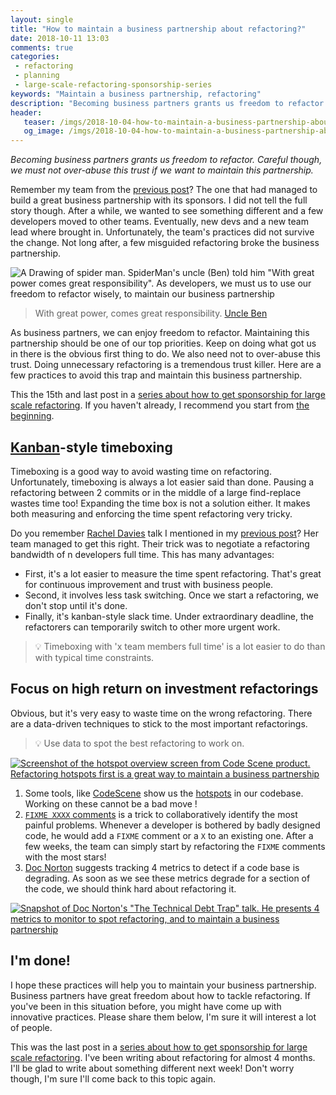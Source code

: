 ```yaml
---
layout: single
title: "How to maintain a business partnership about refactoring?"
date: 2018-10-11 13:03
comments: true
categories:
 - refactoring
 - planning
 - large-scale-refactoring-sponsorship-series
keywords: "Maintain a business partnership, refactoring"
description: "Becoming business partners grants us freedom to refactor. Careful though, We must not over-abuse this trust if we want to keep our privileges. Practices like Kanban-style timeboxing and focus on high return on investment refactorings help us to maintain the business partnership."
header:
   teaser: /imgs/2018-10-04-how-to-maintain-a-business-partnership-about-refactoring/spiderman-teaser.jpeg
   og_image: /imgs/2018-10-04-how-to-maintain-a-business-partnership-about-refactoring/spiderman-og.jpeg
---
```

_Becoming business partners grants us freedom to refactor. Careful though, we must not over-abuse this trust if we want to maintain this partnership._

Remember my team from the [previous post](/become-a-business-partner-and-stop-begging-for-refactoring/)? The one that had managed to build a great business partnership with its sponsors. I did not tell the full story though. After a while, we wanted to see something different and a few developers moved to other teams. Eventually, new devs and a new team lead where brought in. Unfortunately, the team's practices did not survive the change. Not long after, a few misguided refactoring broke the business partnership.

![A Drawing of spider man. SpiderMan's uncle (Ben) told him "With great power comes great responsibility". As developers, we must us to use our freedom to refactor wisely, to maintain our business partnership]({{site.url}}{{site.baseurl}}/imgs/2018-10-04-how-to-maintain-a-business-partnership-about-refactoring/spiderman.jpeg)

> With great power, comes great responsibility. [Uncle Ben](https://en.wikipedia.org/wiki/Uncle_Ben)

As business partners, we can enjoy freedom to refactor. Maintaining this partnership should be one of our top priorities. Keep on doing what got us in there is the obvious first thing to do. We also need not to over-abuse this trust. Doing unnecessary refactoring is a tremendous trust killer. Here are a few practices to avoid this trap and maintain this business partnership.

This the 15th and last post in a [series about how to get sponsorship for large scale refactoring]({{site.baseurl}}/categories/#large-scale-refactoring-sponsorship-series). If you haven't already, I recommend you start from [the beginning](/how-to-convince-your-business-to-sponsor-a-large-scale-refactoring/).

## [Kanban](https://en.wikipedia.org/wiki/Kanban_(development))-style timeboxing

Timeboxing is a good way to avoid wasting time on refactoring. Unfortunately, timeboxing is always a lot easier said than done. Pausing a refactoring between 2 commits or in the middle of a large find-replace wastes time too! Expanding the time box is not a solution either. It makes both measuring and enforcing the time spent refactoring very tricky. 

Do you remember [Rachel Davies](https://twitter.com/rachelcdavies) talk I mentioned in my [previous post](/become-a-business-partner-and-stop-begging-for-refactoring/)? Her team managed to get this right. Their trick was to negotiate a refactoring bandwidth of n developers full time. This has many advantages:

*   First, it's a lot easier to measure the time spent refactoring. That's great for continuous improvement and trust with business people.
*   Second, it involves less task switching. Once we start a refactoring, we don't stop until it's done.
*   Finally, it's kanban-style slack time. Under extraordinary deadline, the refactorers can temporarily switch to other more urgent work.

> 💡 Timeboxing with 'x team members full time' is a lot easier to do than with typical time constraints.

## Focus on high return on investment refactorings

Obvious, but it's very easy to waste time on the wrong refactoring. There are a data-driven techniques to stick to the most important refactorings.

> 💡 Use data to spot the best refactoring to work on.

[![Screenshot of the hotspot overview screen from Code Scene product. Refactoring hotspots first is a great way to maintain a business partnership]({{site.url}}{{site.baseurl}}/imgs/2018-10-04-how-to-maintain-a-business-partnership-about-refactoring/hotspots-dashboard-overview.jpg)](https://codescene.io/docs/guides/technical/hotspots.html)

1.  Some tools, like [CodeScene](https://codescene.io/) show us the [hotspots](https://codescene.io/docs/guides/technical/hotspots.html) in our codebase. Working on these cannot be a bad move !
2.  [```FIXME XXXX``` comments](/a-seamless-way-to-keep-track-of-technical-debt-in-your-source-code/) is a trick to collaboratively identify the most painful problems. Whenever a developer is bothered by badly designed code, he would add a ```FIXME``` comment or a ```X``` to an existing one. After a few weeks, the team can simply start by refactoring the ```FIXME``` comments with the most stars!
3.  [Doc Norton](https://www.youtube.com/watch?v=Env47tQewIA) suggests tracking 4 metrics to detect if a code base is degrading. As soon as we see these metrics degrade for a section of the code, we should think hard about refactoring it.

[![Snapshot of Doc Norton's "The Technical Debt Trap" talk. He presents 4 metrics to monitor to spot refactoring, and to maintain a business partnership]({{site.url}}{{site.baseurl}}/imgs/2018-10-04-how-to-maintain-a-business-partnership-about-refactoring/doc-norton-4-metrics.jpg)](https://www.youtube.com/watch?v=Env47tQewIA)

## I'm done!

I hope these practices will help you to maintain your business partnership. Business partners have great freedom about how to tackle refactoring. If you've been in this situation before, you might have come up with innovative practices. Please share them below, I'm sure it will interest a lot of people.

This was the last post in a [series about how to get sponsorship for large scale refactoring]({{site.baseurl}}/categories/#large-scale-refactoring-sponsorship-series). I've been writing about refactoring for almost 4 months. I'll be glad to write about something different next week! Don't worry though, I'm sure I'll come back to this topic again.
